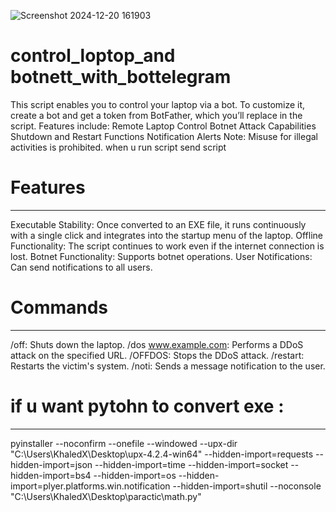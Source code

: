 




![Screenshot 2024-12-20 161903](https://github.com/user-attachments/assets/330b378e-8dc4-4c14-a705-f9504166562d)
















# control_loptop_and botnett_with_bottelegram
This script enables you to control your laptop via a bot. To customize it, create a bot and get a token from BotFather, which you’ll replace in the script.  Features include:  Remote Laptop Control Botnet Attack Capabilities Shutdown and Restart Functions Notification Alerts Note: Misuse for illegal activities is prohibited.
when u run script send script 

# Features
--------------------------------------------------------------------------------------------------------------------------------------------------------------------------------------------
Executable Stability: Once converted to an EXE file, it runs continuously with a single click and integrates into the startup menu of the laptop.
Offline Functionality: The script continues to work even if the internet connection is lost.
Botnet Functionality: Supports botnet operations.
User Notifications: Can send notifications to all users.

# Commands

---------------------------------------------------------------------------------------------------------------------------------------------------------------------------------------------------
/off: Shuts down the laptop.
/dos www.example.com: Performs a DDoS attack on the specified URL.
/OFFDOS: Stops the DDoS attack.
/restart: Restarts the victim's system.
/noti: Sends a message notification to the user.


# if u want pytohn to convert exe : 

---------------------------------------------------------------------------------------------------------------------------------------------------------------------------------------------------------



 pyinstaller --noconfirm --onefile --windowed --upx-dir "C:\Users\KhaledX\Desktop\upx-4.2.4-win64" --hidden-import=requests --hidden-import=json --hidden-import=time --hidden-import=socket --hidden-import=bs4 --hidden-import=os --hidden-import=plyer.platforms.win.notification --hidden-import=shutil --noconsole "C:\Users\KhaledX\Desktop\paractic\math.py"
